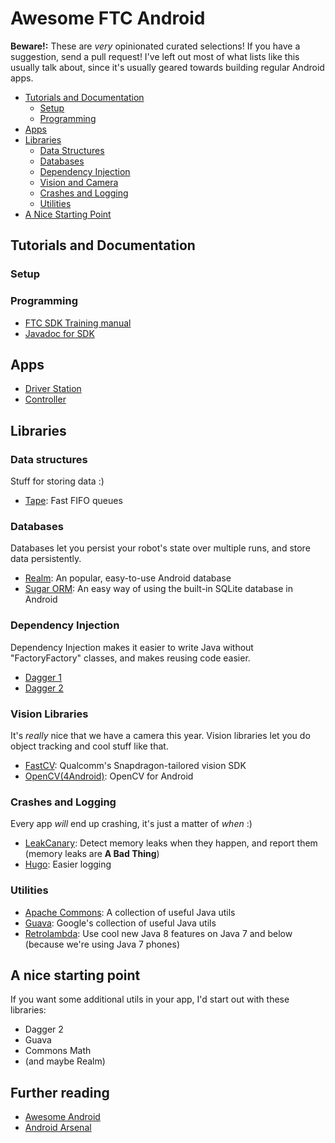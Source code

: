 # Awesome FTC Android

**Beware!:** These are *very* opinionated curated selections! If you have a suggestion, send a pull request!
I've left out most of what lists like this usually talk about, since it's usually geared towards building
regular Android apps.

- [Tutorials and Documentation](#tutorials-and-documentation)
  - [Setup](#setup)
  - [Programming](#programming)
- [Apps](#apps)
- [Libraries](#libraries)
  - [Data Structures](#data-structures)
  - [Databases](#databases)
  - [Dependency Injection](#dependency-injection)
  - [Vision and Camera](#vision-libraries)
  - [Crashes and Logging](#crashes-and-logging)
  - [Utilities](#utilities)
- [A Nice Starting Point](#a-nice-starting-point)

## Tutorials and Documentation

### Setup

### Programming
- [FTC SDK Training manual](https://github.com/ftctechnh/ftc_app/blob/master/doc/tutorial/FTCTraining%20Manual%20v0_93.pdf)
- [Javadoc for SDK](http://htmlpreview.github.io/?https://github.com/ftctechnh/ftc_app/blob/master/doc/javadoc/index.html)

## Apps
- [Driver Station](https://play.google.com/store/apps/details?id=com.qualcomm.ftcdriverstation&hl=en)
- [Controller](https://play.google.com/store/apps/details?id=com.qualcomm.ftcrobotcontroller&hl=en)

## Libraries

### Data structures
Stuff for storing data :)
- [Tape](http://square.github.io/tape/): Fast FIFO queues

### Databases
Databases let you persist your robot's state over multiple runs, and store data persistently.
- [Realm](https://github.com/realm/realm-java): An popular, easy-to-use Android database
- [Sugar ORM](http://satyan.github.io/sugar/index.html): An easy way of using the built-in SQLite database in Android

### Dependency Injection
Dependency Injection makes it easier to write Java without "FactoryFactory" classes,
and makes reusing code easier.
- [Dagger 1](http://square.github.io/dagger/)
- [Dagger 2](http://google.github.io/dagger/)

### Vision Libraries
It's *really* nice that we have a camera this year.
Vision libraries let you do object tracking and cool stuff like that.
- [FastCV](https://developer.qualcomm.com/software/fast-cv-sdk): Qualcomm's Snapdragon-tailored vision SDK
- [OpenCV(4Android)](http://opencv.org/platforms/android.html): OpenCV for Android

### Crashes and Logging
Every app *will* end up crashing, it's just a matter of *when* :)
- [LeakCanary](https://github.com/square/leakcanary): Detect memory leaks when they happen, and report them (memory leaks are **A Bad Thing**)
- [Hugo](https://github.com/JakeWharton/hugo): Easier logging

### Utilities
- [Apache Commons](https://commons.apache.org/): A collection of useful Java utils
- [Guava](https://github.com/google/guava): Google's collection of useful Java utils
- [Retrolambda](https://github.com/orfjackal/retrolambda): Use cool new Java 8 features on Java 7 and below (because we're using Java 7 phones)

## A nice starting point
If you want some additional utils in your app, I'd start out with these libraries:
- Dagger 2
- Guava
- Commons Math
- (and maybe Realm)

## Further reading
- [Awesome Android](https://github.com/JStumpp/awesome-android)
- [Android Arsenal](http://android-arsenal.com/)
